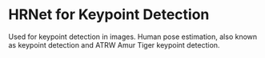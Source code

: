 # HRNet for Keypoint Detection

Used for keypoint detection in images. Human pose estimation, also known as keypoint detection and ATRW Amur Tiger keypoint detection.
